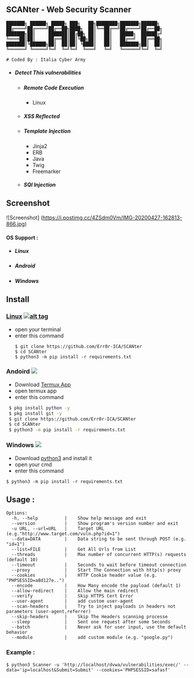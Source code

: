 ## SCANter - Web Security Scanner 
````
███████╗ ██████╗ █████╗ ███╗   ██╗████████╗███████╗██████╗ 
██╔════╝██╔════╝██╔══██╗████╗  ██║╚══██╔══╝██╔════╝██╔══██╗
███████╗██║     ███████║██╔██╗ ██║   ██║   █████╗  ██████╔╝
╚════██║██║     ██╔══██║██║╚██╗██║   ██║   ██╔══╝  ██╔══██╗
███████║╚██████╗██║  ██║██║ ╚████║   ██║   ███████╗██║  ██║
╚══════╝ ╚═════╝╚═╝  ╚═╝╚═╝  ╚═══╝   ╚═╝   ╚══════╝╚═╝  ╚═╝
                                                           
# Coded By : Italia Cyber Army

````
* ##### Detect This vulnerabilities
  * <h5>Remote Code Execution</h5>
    <ul><li>Linux</li></ul>
  * <h5>XSS Reflected</h5>
  * <h5>Template Injection</h5>
     <ul>
     <li> Jinja2 </li>
     <li> ERB </li>
     <li> Java </li>
     <li> Twig </li>
     <li> Freemarker </li>
     </ul>
  * <h5>SQl Injection </h5>

 ## Screenshot
![Screenshot] (https://i.postimg.cc/4ZSdm0Vm/IMG-20200427-162813-866.jpg) 


#### OS Support :

- <h5> Linux</h5>
- <h5> Android</h5>
- <h5> Windows</h5>

## Install
### [Linux](https://wikipedia.org/wiki/Linux) [![alt tag](http://icons.iconarchive.com/icons/dakirby309/simply-styled/32/OS-Linux-icon.png)](https://fr.wikipedia.org/wiki/Linux)
* open your terminal 
* enter this command 
   ````
   $ git clone https://github.com/Err0r-ICA/SCANter 
   $ cd SCANter
   $ python3 -m pip install -r requirements.txt
   ````
### Andoird <img src="https://img.icons8.com/clouds/100/000000/android-os.png">
* Download <a href='https://play.google.com/store/apps/details?id=com.termux&hl=en'>Termux App</a>
* open termux app
* enter this command
````bash
 $ pkg install python -y 
 $ pkg install git -y 
 $ git clone https://github.com/Err0r-ICA/SCANter
 $ cd SCANter
 $ python3 -m pip install -r requirements.txt
````
### Windows <img src="https://img.icons8.com/color/48/000000/windows-10.png">
* Download <a href='https://www.python.org/downloads/windows/'>python3</a> and install it
* open your cmd
* enter this command 
````
$ python3 -m pip install -r requirements.txt
````

## Usage :
````
Options:
  -h, --help          |    Show help message and exit
  --version           |    Show program's version number and exit
  -u URL, --url=URL   |    Target URL (e.g."http://www.target.com/vuln.php?id=1")
  --data=DATA         |    Data string to be sent through POST (e.g. "id=1")
  --list=FILE         |    Get All Urls from List
  --threads           |    Max number of concurrent HTTP(s) requests (default 10)
  --timeout           |    Seconds to wait before timeout connection
  --proxy             |    Start The Connection with http(s) proxy
  --cookies           |    HTTP Cookie header value (e.g. "PHPSESSID=a8d127e..")
  --encode            |    How Many encode the payload (default 1)
  --allow-redirect    |    Allow the main redirect
  --verify            |    Skip HTTPS Cert Error
  --user-agent        |    add custom user-agent
  --scan-headers      |    Try to inject payloads in headers not parameters (user-agent,referrer)
  --skip-headers      |    Skip The Headers scanning processe
  --sleep             |    Sent one request after some Seconds
  --batch             |    Never ask for user input, use the default behavior
  --module            |    add custom module (e.g. "google.py")

````
### Example :

``` $ python3 Scanner -u 'http://localhost/dvwa/vulnerabilities/exec/' --data='ip=localhost&Submit=Submit' --cookies='PHPSESSID=safasf' ```
